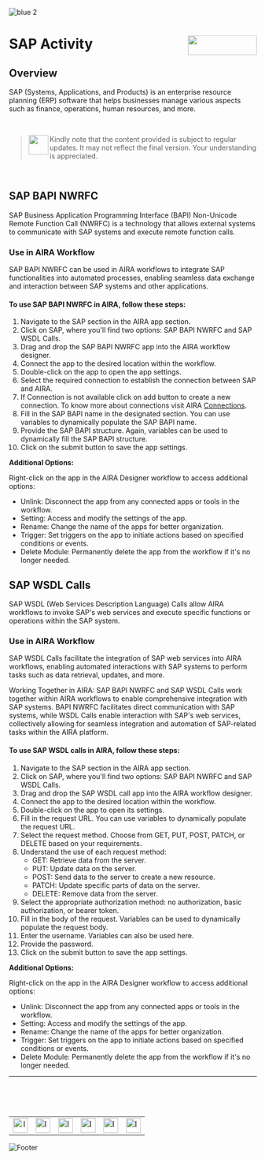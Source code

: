 ![blue 2](https://github.com/airacommunity/AIRA-User-Guide/assets/153823636/d8d04150-3b32-4b48-8485-07dc3c67fbaa)
# SAP Activity <img align="right" width="140" height="40" src="https://github.com/airacommunity/AIRA-User-Guide-Images/blob/main/ARIA%20Logo%202.png?raw=true">

## Overview
SAP (Systems, Applications, and Products) is an enterprise resource planning (ERP) software that helps businesses manage various aspects such as finance, operations, human resources, and more.

<br>

> <img align="left" width="40" height="40" src="https://github.com/airacommunity/AIRA-User-Guide-Images/blob/main/Icon-Warning.png?raw=true"> Kindly note that the content provided is subject to regular updates. It may not reflect the final version. Your understanding is appreciated.

<br>

## SAP BAPI NWRFC

SAP Business Application Programming Interface (BAPI) Non-Unicode Remote Function Call (NWRFC) is a technology that allows external systems to communicate with SAP systems and execute remote function calls.

### Use in AIRA Workflow

SAP BAPI NWRFC can be used in AIRA workflows to integrate SAP functionalities into automated processes, enabling seamless data exchange and interaction between SAP systems and other applications.

#### To use SAP BAPI NWRFC in AIRA, follow these steps:

1. Navigate to the SAP section in the AIRA app section.
2. Click on SAP, where you'll find two options: SAP BAPI NWRFC and SAP WSDL Calls.
3. Drag and drop the SAP BAPI NWRFC app into the AIRA workflow designer.
4. Connect the app to the desired location within the workflow.
5. Double-click on the app to open the app settings.
6. Select the required connection to establish the connection between SAP and AIRA.
7. If Connection is not available click on add button to create a new connection. To know more about connections visit AIRA [Connections](https://github.com/airacommunity/AIRA-User-Guide/blob/main/H.%20Connections.md).
8. Fill in the SAP BAPI name in the designated section. You can use variables to dynamically populate the SAP BAPI name.
9. Provide the SAP BAPI structure. Again, variables can be used to dynamically fill the SAP BAPI structure.
10. Click on the submit button to save the app settings.

**Additional Options:**

Right-click on the app in the AIRA Designer workflow to access additional options:

- Unlink: Disconnect the app from any connected apps or tools in the workflow.
- Setting: Access and modify the settings of the app.
- Rename: Change the name of the apps for better organization.
- Trigger: Set triggers on the app to initiate actions based on specified conditions or events.
- Delete Module: Permanently delete the app from the workflow if it's no longer needed.
  
## SAP WSDL Calls

SAP WSDL (Web Services Description Language) Calls allow AIRA workflows to invoke SAP's web services and execute specific functions or operations within the SAP system.

### Use in AIRA Workflow

SAP WSDL Calls facilitate the integration of SAP web services into AIRA workflows, enabling automated interactions with SAP systems to perform tasks such as data retrieval, updates, and more.

Working Together in AIRA: SAP BAPI NWRFC and SAP WSDL Calls work together within AIRA workflows to enable comprehensive integration with SAP systems. BAPI NWRFC facilitates direct communication with SAP systems, while WSDL Calls enable interaction with SAP's web services, collectively allowing for seamless integration and automation of SAP-related tasks within the AIRA platform.

#### To use SAP WSDL calls in AIRA, follow these steps:

1. Navigate to the SAP section in the AIRA app section.
2. Click on SAP, where you'll find two options: SAP BAPI NWRFC and SAP WSDL Calls.
3. Drag and drop the SAP WSDL call app into the AIRA workflow designer.
4. Connect the app to the desired location within the workflow.
5. Double-click on the app to open its settings.
6. Fill in the request URL. You can use variables to dynamically populate the request URL.
7. Select the request method. Choose from GET, PUT, POST, PATCH, or DELETE based on your requirements.
8. Understand the use of each request method:
    - GET: Retrieve data from the server.
    - PUT: Update data on the server.
    - POST: Send data to the server to create a new resource.
    - PATCH: Update specific parts of data on the server.
    - DELETE: Remove data from the server.
9. Select the appropriate authorization method: no authorization, basic authorization, or bearer token.
10. Fill in the body of the request. Variables can be used to dynamically populate the request body.
11. Enter the username. Variables can also be used here.
12. Provide the password.
13. Click on the submit button to save the app settings.

**Additional Options:**

Right-click on the app in the AIRA Designer workflow to access additional options:

- Unlink: Disconnect the app from any connected apps or tools in the workflow.
- Setting: Access and modify the settings of the app.
- Rename: Change the name of the apps for better organization.
- Trigger: Set triggers on the app to initiate actions based on specified conditions or events.
- Delete Module: Permanently delete the app from the workflow if it's no longer needed.

----

<br>
<br>
<br>

<table border="0" align="center">
  <tr>
    <td align="center"><a href="https://aira.fr/"><img src="https://github.com/airacommunity/AIRA-User-Guide-Images/blob/main/icon-website.png?raw=true" alt="Image 5" width="30" height="30"></a></td>
    <td><a href="https://www.linkedin.com/company/aira-rpa/"><img src="https://github.com/airacommunity/AIRA-User-Guide-Images/blob/main/icon%20-%20linkedin.png?raw=true" alt="Image 1" width="30" height="30"></a></td>
    <td><a href="https://www.instagram.com/connect_aira/"><img src="https://github.com/airacommunity/AIRA-User-Guide-Images/blob/main/icon-instagram.png?raw=true" alt="Image 2" width="30" height="30"></a></td>
    <td><a href="https://www.youtube.com/channel/UCHHCcwQrx-_19sAhu-2R4ww"><img src="https://github.com/airacommunity/AIRA-User-Guide-Images/blob/main/icon%20-%20youtube.png?raw=true" alt="Image 3" width="30" height="30"></a></td>
    <td><a href="https://twitter.com/Aira_RPA"><img src="https://github.com/airacommunity/AIRA-User-Guide-Images/blob/main/icon%20-%20twitter.png?raw=true" alt="Image 4" width="30" height="30"></a></td>
    <td><a href="mailto:connect@aira.fr"><img src="https://github.com/airacommunity/AIRA-User-Guide-Images/blob/main/icon%20-%20gmail.png?raw=true" alt="Image 6" width="30" height="30"></a></td>
  </tr>
</table>


![Footer](https://github.com/airacommunity/AIRA-User-Guide/assets/153823636/6bb25f04-ad9c-476c-b653-c3c1dac1a868)
